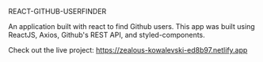 REACT-GITHUB-USERFINDER

An application built with react to find Github users.
This app was built using ReactJS, Axios, Github's REST API, and styled-components.

Check out the live project: https://zealous-kowalevski-ed8b97.netlify.app
